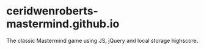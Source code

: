 # ceridwenroberts-mastermind.github.io

The classic Mastermind game using JS, jQuery and local storage highscore.

